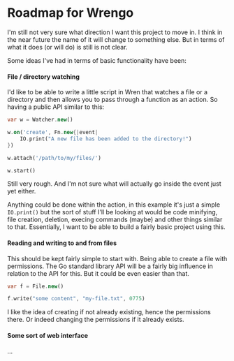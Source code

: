 # Roadmap for Wrengo

I'm still not very sure what direction I want this project to move in. I think
in the near future the name of it will change to something else. But in terms
of what it does (or will do) is still is not clear.

Some ideas I've had in terms of basic functionality have been:

#### File / directory watching
I'd like to be able to write a little script in Wren that watches a file or
a directory and then allows you to pass through a function as an action. So
having a public API similar to this:

```dart
var w = Watcher.new()

w.on('create', Fn.new{|event|
	IO.print("A new file has been added to the directory!")
})

w.attach('/path/to/my/files/')

w.start()
```

Still very rough. And I'm not sure what will actually go inside the event
just yet either.

Anything could be done within the action, in this example it's just a simple
`IO.print()` but the sort of stuff I'll be looking at would be code minifying,
file creation, deletion, execing commands (maybe) and other things similar to
that. Essentially, I want to be able to build a fairly basic project using
this.

#### Reading and writing to and from files
This should be kept fairly simple to start with. Being able to create a file
with permissions. The Go standard library API will be a fairly big influence
in relation to the API for this. But it could be even easier than that.

```dart
var f = File.new()

f.write("some content", "my-file.txt", 0775)
```

I like the idea of creating if not already existing, hence the permissions there.
Or indeed changing the permissions if it already exists.

#### Some sort of web interface
...
